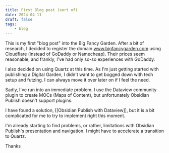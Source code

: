 ```yaml
---
title: First Blog post (sort of)
date: 2024-04-11
draft: false
tags:
    - blog
---
```


This is my first "blog post" into the Big Fancy Garden. After a bit of research, I decided to register the domain www.bigfancygarden.com using Cloudflare (instead of GoDaddy or Namecheap). Their prices seem reasonable, and frankly, I've had only so-so experiences with GoDaddy.

I also decided on using Quartz at this time. As I'm just getting started with publishing a Digital Garden, I didn't want to get bogged down with tech setup and futzing. I can always move it over later on if I feel the need.

Sadly, I've run into an immediate problem. I use the Dataview community plugin to create MOCs (Maps of Content), but unfortunately Obsidian Publish doesn't support plugins.

I have found a solution, [[Obsidian Publish with Dataview]], but it is a bit complicated for me to try to implement right this moment.

I'm already starting to find problems, or rather, limitations with Obsidian Publish's presentation and navigation. I might have to accelerate a transition to Quartz.

Thanks